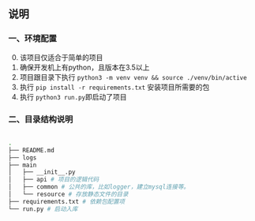 ## 说明
### 一、环境配置

0. 该项目仅适合于简单的项目
1. 确保开发机上有python，且版本在3.5以上
2. 项目跟目录下执行 ```python3 -m venv venv && source ./venv/bin/active```
3. 执行 ```pip install -r requirements.txt``` 安装项目所需要的包
4. 执行 ``` python3 run.py ```即启动了项目


### 二、目录结构说明
 ```bash

.
├── README.md
├── logs
├── main
│   ├── __init__.py
│   ├── api # 项目的逻辑代码
│   ├── common # 公共的库，比如logger，建立mysql连接等。
│   └── resource # 存放静态文件的目录
├── requirements.txt # 依赖包配置项
└── run.py # 启动入库

```
